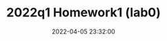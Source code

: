 ---
title: 2022q1 Homework1 (lab0)
date: 2022-04-05 23:32:00
tags: ['linux','linux2022']
catalog: false # Table of Contents (TOC) 快捷鉚釘
sticky: 999
ExternalLink: https://hackmd.io/@Kuihao/linux2022-lab0
showScroll: yes
iframeHight: 17500px
# header-img: ""
---